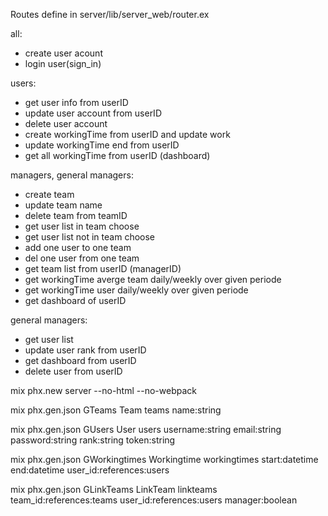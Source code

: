 Routes define in server/lib/server_web/router.ex

all:
- create user acount
- login user(sign_in)

users:
- get user info from userID
- update user account from userID
- delete user account
- create workingTime from userID and update work
- update workingTime end from userID
- get all workingTime from userID (dashboard)


managers, general managers:
- create team
- update team name
- delete team from teamID
- get user list in team choose
- get user list not in team choose
- add one user to one team
- del one user from one team
- get team list from userID (managerID)
- get workingTime averge team daily/weekly over given periode
- get workingTime user daily/weekly over given periode
- get dashboard of userID


general managers:
- get user list
- update user rank from userID
- get dashboard from userID
- delete user from userID


mix phx.new server --no-html --no-webpack

mix phx.gen.json GTeams Team teams name:string

mix phx.gen.json GUsers User users username:string email:string password:string rank:string token:string

mix phx.gen.json GWorkingtimes Workingtime workingtimes start:datetime end:datetime user_id:references:users

mix phx.gen.json GLinkTeams LinkTeam linkteams team_id:references:teams user_id:references:users manager:boolean
